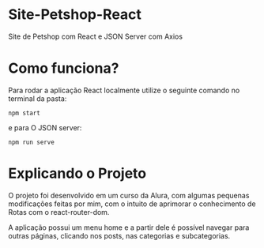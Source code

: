 # Site-Petshop-React

Site de Petshop com React e JSON Server com Axios

# Como funciona?

Para rodar a aplicação React localmente utilize o seguinte comando no terminal da pasta:
```
npm start
```
e para O JSON server:
```
npm run serve
```

# Explicando o Projeto

O projeto foi desenvolvido em um curso da Alura, com algumas pequenas modificações feitas por mim, com o intuito de aprimorar o conhecimento de Rotas com o react-router-dom.

A aplicação possui um menu home e a partir dele é possível navegar para outras páginas, clicando nos posts, nas categorias e subcategorias.

